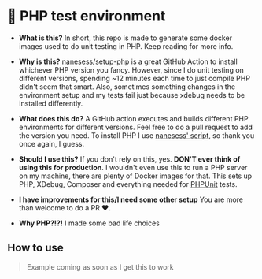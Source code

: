 # :elephant: PHP test environment

- **What is this?**
In short, this repo is made to generate some docker images used to do unit testing in PHP. Keep reading for more info.

- **Why is this?** [nanesess/setup-php](https://github.com/nanasess/setup-php) is a great GitHub Action to install whichever PHP version you fancy. However, since I do unit testing on different versions, spending ~12 minutes each time to just compile PHP didn't seem that smart. Also, sometimes something changes in the environment setup and my tests fail just because xdebug needs to be installed differently.

- **What does this do?** A GitHub action executes and builds different PHP environments for different versions. Feel free to do a pull request to add the version you need. To install PHP I use [nanesess' script](https://github.com/nanasess/setup-php/blob/master/lib/phpenv-install-php-ubuntu.sh), so thank you once again, I guess.

- **Should I use this?** If you don't rely on this, yes. **DON'T ever think of using this for production**. I wouldn't even use this to run a PHP server on my machine, there are plenty of Docker images for that. This sets up PHP, XDebug, Composer and everything needed for [PHPUnit](https://phpunit.de) tests.

- **I have improvements for this/I need some other setup** You are more than welcome to do a PR :heart:.

- **Why PHP?!?!** I made some bad life choices

## How to use

> Example coming as soon as I get this to work
